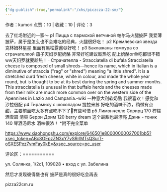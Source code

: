 ```yaml
---
{"dg-publish":true,"permalink":"/xhs/piczcza-22-sm/"}
---
```


作者：kumori
点赞：10   |   收藏：10   |   评论：3

去了红场附近的一家～
p1 Пицца с пармской ветчиной 帕尔马火腿披萨 我爱薄披萨，属于是怎么也不会难吃的经典，火腿很好吃！
p2 Кремлевская звезда 克林姆林星星 里面有黑松露酱😋好吃！
p3 Баклажаны темпура со страчателлой 茄子天妇罗配奶酪 非常好吃建议趁热吃 配上奶酪or单吃都很不错ww天妇罗就要趁热！
· Страчателла - Stracciatella di bufala
Stracciatella cheese is composed of small shreds—hence its name, which in Italian is a diminutive of straccia ("rag" or "shred") meaning "a little shred". It is a stretched curd fresh cheese, white in colour, and made the whole year round, but is thought to be at its best during the spring and summer months. This stracciatella is unusual in that buffalo herds and the cheeses made from their milk are much more common over on the western side of the Apennines in Lazio and Campania.-wiki
一种意大利软奶酪 我很喜欢！感觉和沙拉很配
p4 Тирамису с шоколадом 提拉米苏 好吃的酒味不浓，稍微有点甜，主要前面吃太多有点吃不下了🥹有些可惜
p5 Лимончелло Сприрц 170 柠檬酒雪碧 清爽
Берри Дрим 120 berry dream 这个最甜也最漂亮
Джин - тоник 140 琴酒汤尼水 酒味很浓！
*附不完全菜单

https://www.xiaohongshu.com/explore/646501e80000000027001bb5?xsec_token=ABc8OEpzZN3xY7ySRrlMTsQSurT-oSXESPez7vmFay0kE=&xsec_source=pc_user

评论区：===========

ул. Солянка, 1/2с1, 109028 • вход с ул. Забелина

然后才发现彼得堡也有 披萨是真的很好吃会再去

pizza22cm.ru